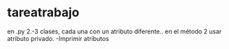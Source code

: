 # tareatrabajo
en .py 2.-3 clases, cada una con un atributo diferente.. en el método 2 usar atributo privado. -Imprimir atributos
